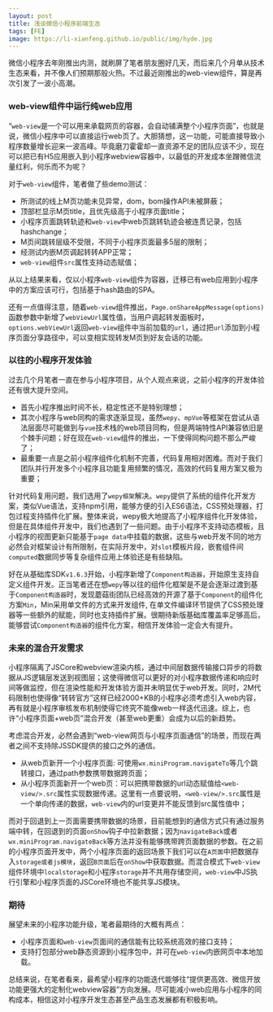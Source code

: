 ```yaml
---
layout: post
title: 浅谈微信小程序前端生态
tags: [FE]
image: https://li-xianfeng.github.io/public/img/hyde.jpg
---
```



微信小程序去年刚推出内测，就刷屏了笔者朋友圈好几天，而后来几个月单从技术生态来看，并不像人们预期那般火热。不过最近刚推出的web-view组件，算是再次引发了一波小高潮。

### web-view组件中运行纯web应用
“`web-view`是一个可以用来承载网页的容器，会自动铺满整个小程序页面”，也就是说，微信小程序中可以直接运行web页了。大胆猜想，这一功能，可能直接导致小程序数量增长迎来一波高峰。毕竟磨刀霍霍却一直资源不足的团队应该不少，现在可以把已有H5应用嵌入到小程序webview容器中，以最低的开发成本坐蹭微信流量红利，何乐而不为呢？

对于`web-view`组件，笔者做了些demo测试：

* 所测试的线上M页功能未见异常，dom，bom操作API未被屏蔽；
* 顶部栏显示M页title，且优先级高于小程序页面title；
* 小程序页面跳转轨迹和`web-view`中web页跳转轨迹会被连贯记录，包括hashchange；
* M页间跳转层级不受限，不同于小程序页面最多5层的限制；
* 经测试内嵌M页调起转转APP正常；
* `web-view`组件`src`属性支持动态赋值；

从以上结果来看，仅以小程序`web-view`组件为容器，迁移已有web应用到小程序中的方案应该可行，包括基于hash路由的SPA。

还有一点值得注意，随着`web-view`组件推出，`Page.onShareAppMessage(options)`函数参数中新增了`webViewUrl`属性值，当用户调起转发面板时，`options.webViewUrl`返回`web-view`组件中当前加载的`url`，通过把`url`添加到小程序页面分享路径中，可以变相实现转发M页到好友会话的功能。

### 以往的小程序开发体验
过去几个月笔者一直在参与小程序项目，从个人观点来说，之前小程序的开发体验还有很大提升空间。

* 首先小程序推出时间不长，稳定性还不是特别理想；
* 其次小程序与web同构的需求逐渐显现，虽然`wepy`、`mpVue`等框架在尝试从语法层面尽可能做到与`vue`技术栈的web项目同构，但是两端特性API兼容依旧是个棘手问题；好在现在`web-view`组件的推出，一下使得同构问题不那么严峻了；
* 最重要一点是之前小程序组件化机制不完善，代码复用相对困难。而对于我们团队并行开发多个小程序且功能复用频繁的情况，高效的代码复用方案又极为重要；

针对代码复用问题，我们选用了`wepy框架`解决。`wepy`提供了系统的组件化开发方案，类似Vue语法，支持npm引用，能够方便的引入ES6语法，CSS预处理器，打包过程支持插件化扩展。整体来说，wepy极大地提高了小程序组件化开发体验，但是在具体组件开发中，我们也遇到了一些问题。由于小程序不支持动态模板，且小程序的视图更新只能基于`page data`中挂载的数据，这些与web开发不同的地方必然会对框架设计有所限制，在实际开发中，对`slot`模板片段，嵌套组件间`computed`数据同步等复杂组件应用上体验还是有些缺陷。

好在从基础库SDK`v1.6.3`开始，小程序新增了`Component构造器`，开始原生支持自定义组件开发。正当笔者还在想`wepy`等以往的组件化框架是不是会逐渐过渡到基于`Component构造器`时，发现蘑菇街团队已经高效的开源了基于`Component`的组件化方案`Min`，Min采用单文件的方式来开发组件, 在单文件编译环节提供了CSS预处理器等一些额外的赋能，同时也支持插件扩展。很期待新版基础库覆盖率足够高后，能够尝试`Component构造器`的组件化方案，相信开发体验一定会大有提升。

### 未来的混合开发需求
小程序隔离了JSCore和webview渲染内核，通过中间层数据传输接口异步的将数据从JS逻辑层发送到视图层；这使得微信可以更好的对小程序数据传递和响应时间等做监控，但在渲染性能和开发体验方面并未明显优于web开发。同时，2M代码限制也使得像“转转官方”这样已经2000+KB的小程序必须考虑引入web内容，再有就是小程序审核发布机制使得它终究不能像web一样迭代迅速。综上，也许“小程序页面+web页”混合开发（甚至web更重）会成为以后的新趋势。

考虑混合开发，必然会遇到“web-view网页与小程序页面通信”的场景，而现在两者之间不支持除JSSDK提供的接口之外的通信。

* 从web页新开一个小程序页面:
可使用`wx.miniProgram.navigateTo`等几个跳转接口，通过path参数携带数据跨页面；
* 从小程序页面新开一个web页：可以把携带数据的url动态赋值给`<web-view/>.src`属性实现数据传递。这里有一点要说明，`<web-view/>.src`属性是一个单向传递的数据，`web-view`内的url变更并不能反馈到src属性值中；

而对于回退到上一页面需要携带数据的场景，目前能想到的通信方式只有通过服务端中转，在回退到的页面`onShow`钩子中拉新数据；因为`navigateBack`或者`wx.miniProgram.navigateBack`等方法并没有能够携带跨页面数据的参数。在之前的小程序页面开发中，两个小程序页面的返回场景下我们可以在`A页面`中把数据存入`storage或者js模块`，返回`B页面`后在`onShow`中获取数据。而混合模式下`web-view`组件环境中`localstorage`和小程序`storage`并不共用存储空间，`web-view`中JS执行引擎和小程序页面的JSCore环境也不能共享JS模块。

### 期待
展望未来的小程序功能升级，笔者最期待的大概有两点：

* 小程序页面和`web-view`页面间的通信能有比较系统高效的接口支持；
* 支持打包部分web静态资源到小程序包中，并可在`web-view`内嵌网页中本地加载。

总结来说，在笔者看来，最希望小程序的功能迭代能够往“提供更高效、微信开放功能更强大的定制化webview容器”方向发展。尽可能减小web应用与小程序的同构成本，相信这对小程序开发生态甚至产品生态发展都有积极影响。